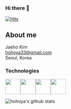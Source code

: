### Hi there 👋
[![Hits](https://hits.seeyoufarm.com/api/count/incr/badge.svg?url=https%3A%2F%2Fgithub.com%2Fhohoya33%2Fhit-counter&count_bg=%237F3DC8&title_bg=%23202020&icon=&icon_color=%23E7E7E7&title=hits&edge_flat=false)](https://hits.seeyoufarm.com)


## About me
Jaeho Kim<br/>
hohoya33@gmail.com<br/>
Seoul, Korea

### Technologies
<div style="display:flex;">
  <img src="https://media.giphy.com/media/ln7z2eWriiQAllfVcn/giphy.gif" alt="" width="48px" />
  <img src="https://media.giphy.com/media/eNAsjO55tPbgaor7ma/giphy.gif" alt="" width="48px" />
  <img src="https://media.giphy.com/media/MhAjImzXlNF5r7m3O5/giphy.gif" alt="" width="48px" />
  <img src="https://media3.giphy.com/media/kdFc8fubgS31b8DsVu/giphy.webp" alt="" width="48">
</div>

![hohoya's github stats](https://github-readme-stats.vercel.app/api?username=hohoya33&show_icons=true&count_private=true)



<!--
![hohoya's github stats](https://github-readme-stats.vercel.app/api?username=hohoya33&show_icons=true&theme=tokyonight)

**hohoya33/hohoya33** is a ✨ _special_ ✨ repository because its `README.md` (this file) appears on your GitHub profile.

Here are some ideas to get you started:

- 🔭 I’m currently working on ...
- 🌱 I’m currently learning ...
- 👯 I’m looking to collaborate on ...
- 🤔 I’m looking for help with ...
- 💬 Ask me about ...
- 📫 How to reach me: ...
- 😄 Pronouns: ...
- ⚡ Fun fact: ...
-->
